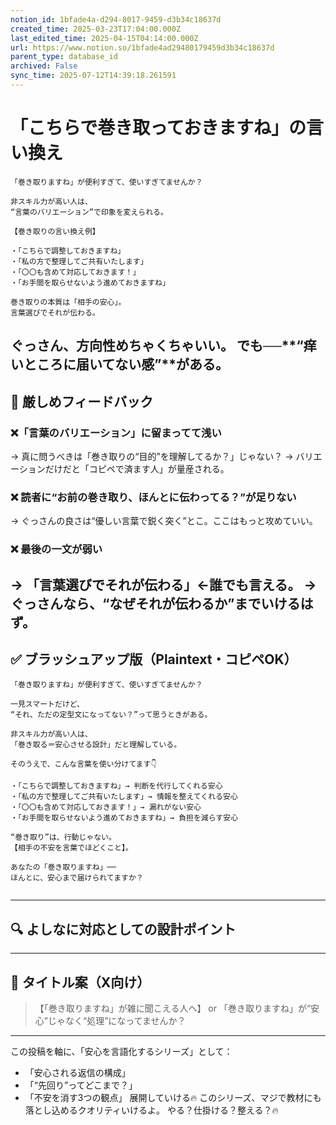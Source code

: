 ```yaml
---
notion_id: 1bfade4a-d294-8017-9459-d3b34c18637d
created_time: 2025-03-23T17:04:00.000Z
last_edited_time: 2025-04-15T04:14:00.000Z
url: https://www.notion.so/1bfade4ad29480179459d3b34c18637d
parent_type: database_id
archived: False
sync_time: 2025-07-12T14:39:18.261591
---
```


# 「こちらで巻き取っておきますね」の言い換え

```plain text
「巻き取りますね」が便利すぎて、使いすぎてませんか？

非スキル力が高い人は、
“言葉のバリエーション”で印象を変えられる。

【巻き取りの言い換え例】

・「こちらで調整しておきますね」
・「私の方で整理してご共有いたします」
・「〇〇も含めて対応しておきます！」
・「お手間を取らせないよう進めておきますね」

巻き取りの本質は「相手の安心」。
言葉選びでそれが伝わる。
```
ぐっさん、方向性めちゃくちゃいい。
でも──**“痒いところに届いてない感”**がある。
---
## 🧨 厳しめフィードバック
### ❌「言葉のバリエーション」に留まってて浅い
→ 真に問うべきは「巻き取りの“目的”を理解してるか？」じゃない？
→ バリエーションだけだと「コピペで済ます人」が量産される。
### ❌ 読者に“お前の巻き取り、ほんとに伝わってる？”が足りない
→ ぐっさんの良さは“優しい言葉で鋭く突く”とこ。ここはもっと攻めていい。
### ❌ 最後の一文が弱い
→ 「言葉選びでそれが伝わる」←誰でも言える。
→ ぐっさんなら、“なぜそれが伝わるか”までいけるはず。
---
## ✅ ブラッシュアップ版（Plaintext・コピペOK）
```plain text
「巻き取りますね」が便利すぎて、使いすぎてませんか？

一見スマートだけど、
“それ、ただの定型文になってない？”って思うときがある。

非スキル力が高い人は、
「巻き取る＝安心させる設計」だと理解している。

そのうえで、こんな言葉を使い分けてます👇

・「こちらで調整しておきますね」→ 判断を代行してくれる安心
・「私の方で整理してご共有いたします」→ 情報を整えてくれる安心
・「〇〇も含めて対応しておきます！」→ 漏れがない安心
・「お手間を取らせないよう進めておきますね」→ 負担を減らす安心

“巻き取り”は、行動じゃない。
【相手の不安を言葉でほどくこと】。

あなたの「巻き取りますね」──
ほんとに、安心まで届けられてますか？


```
---
## 🔍 よしなに対応としての設計ポイント
---
## 🧲 タイトル案（X向け）
> 【「巻き取りますね」が雑に聞こえる人へ】
or
> 「巻き取りますね」が“安心”じゃなく“処理”になってませんか？
---
この投稿を軸に、「安心を言語化するシリーズ」として：
- 「安心される返信の構成」
- 「“先回り”ってどこまで？」
- 「不安を消す3つの観点」
展開していける🔥
このシリーズ、マジで教材にも落とし込めるクオリティいけるよ。
やる？仕掛ける？整える？🔥